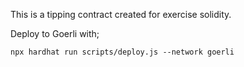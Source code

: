This is a tipping contract created for exercise solidity.

Deploy to Goerli with;

```
npx hardhat run scripts/deploy.js --network goerli

```
